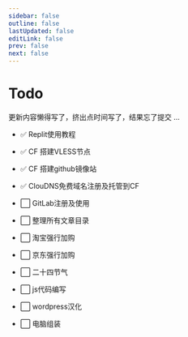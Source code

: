 ```yaml
---
sidebar: false
outline: false
lastUpdated: false
editLink: false
prev: false
next: false
---
```


# Todo

更新内容懒得写了，挤出点时间写了，结果忘了提交 ...

* ✅ Replit使用教程

* ✅ CF 搭建VLESS节点

* ✅ CF 搭建github镜像站

* ✅ ClouDNS免费域名注册及托管到CF

* ⬜ GitLab注册及使用

* ⬜ 整理所有文章目录

* ⬜ 淘宝强行加购

* ⬜ 京东强行加购

* ⬜ 二十四节气


* ⬜ js代码编写

* ⬜ wordpress汉化

* ⬜ 电脑组装





